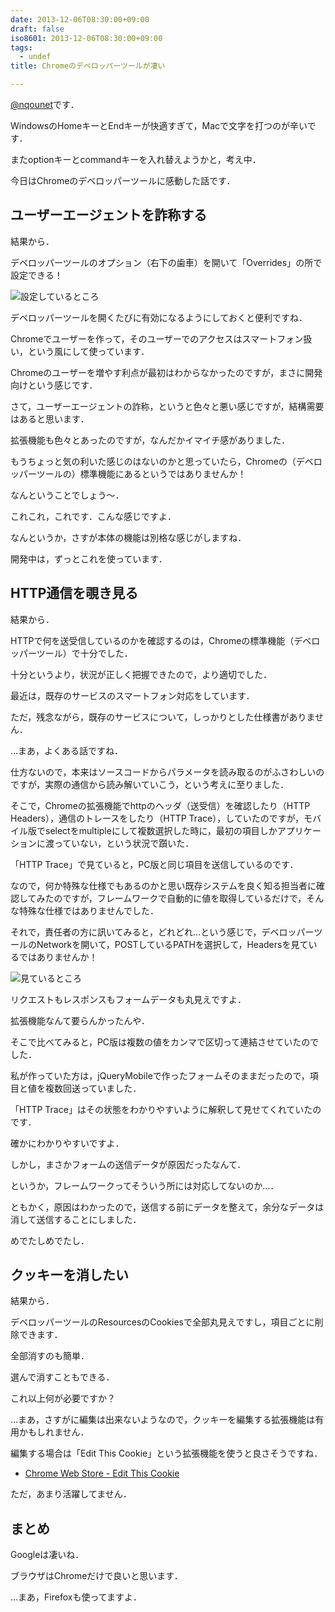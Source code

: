 ```yaml
---
date: 2013-12-06T08:30:00+09:00
draft: false
iso8601: 2013-12-06T08:30:00+09:00
tags:
  - undef
title: Chromeのデベロッパーツールが凄い

---
```


<a href="https://twitter.com/nqounet">@nqounet</a>です．

WindowsのHomeキーとEndキーが快適すぎて，Macで文字を打つのが辛いです．

またoptionキーとcommandキーを入れ替えようかと，考え中．

今日はChromeのデベロッパーツールに感動した話です．

<h2>ユーザーエージェントを詐称する</h2>
結果から．

デベロッパーツールのオプション（右下の歯車）を開いて「Overrides」の所で設定できる！

<img alt="設定しているところ" src="http://copy.com/jsw39ykWkhAbArG9" />

デベロッパーツールを開くたびに有効になるようにしておくと便利ですね．

Chromeでユーザーを作って，そのユーザーでのアクセスはスマートフォン扱い，という風にして使っています．

Chromeのユーザーを増やす利点が最初はわからなかったのですが，まさに開発向けという感じです．

さて，ユーザーエージェントの詐称，というと色々と悪い感じですが，結構需要はあると思います．

拡張機能も色々とあったのですが，なんだかイマイチ感がありました．

もうちょっと気の利いた感じのはないのかと思っていたら，Chromeの（デベロッパーツールの）標準機能にあるというではありませんか！

なんということでしょう～．

これこれ，これです．こんな感じですよ．

なんというか，さすが本体の機能は別格な感じがしますね．

開発中は，ずっとこれを使っています．
<h2>HTTP通信を覗き見る</h2>
結果から．

HTTPで何を送受信しているのかを確認するのは，Chromeの標準機能（デベロッパーツール）で十分でした．

十分というより，状況が正しく把握できたので，より適切でした．

最近は，既存のサービスのスマートフォン対応をしています．

ただ，残念ながら，既存のサービスについて，しっかりとした仕様書がありません．

…まあ，よくある話ですね．

仕方ないので，本来はソースコードからパラメータを読み取るのがふさわしいのですが，実際の通信から読み解いていこう，という考えに至りました．

そこで，Chromeの拡張機能でhttpのヘッダ（送受信）を確認したり（HTTP Headers），通信のトレースをしたり（HTTP Trace），していたのですが，モバイル版でselectをmultipleにして複数選択した時に，最初の項目しかアプリケーションに渡っていない，という状況で躓いた．

「HTTP Trace」で見ていると，PC版と同じ項目を送信しているのです．

なので，何か特殊な仕様でもあるのかと思い既存システムを良く知る担当者に確認してみたのですが，フレームワークで自動的に値を取得しているだけで，そんな特殊な仕様ではありませんでした．

それで，責任者の方に訊いてみると，どれどれ…という感じで，デベロッパーツールのNetworkを開いて，POSTしているPATHを選択して，Headersを見ているではありませんか！

<img alt="見ているところ" src="http://copy.com/moM4RB6JpO6SpmIq" />

リクエストもレスポンスもフォームデータも丸見えですよ．

拡張機能なんて要らんかったんや．

そこで比べてみると，PC版は複数の値をカンマで区切って連結させていたのでした．

私が作っていた方は，jQueryMobileで作ったフォームそのままだったので，項目と値を複数回送っていました．

「HTTP Trace」はその状態をわかりやすいように解釈して見せてくれていたのです．

確かにわかりやすいですよ．

しかし，まさかフォームの送信データが原因だったなんて．

というか，フレームワークってそういう所には対応してないのか…．

ともかく，原因はわかったので，送信する前にデータを整えて，余分なデータは消して送信することにしました．

めでたしめでたし．
<h2>クッキーを消したい</h2>
結果から．

デベロッパーツールのResourcesのCookiesで全部丸見えですし，項目ごとに削除できます．

全部消すのも簡単．

選んで消すこともできる．

これ以上何が必要ですか？

…まあ，さすがに編集は出来ないようなので，クッキーを編集する拡張機能は有用かもしれません．

編集する場合は「Edit This Cookie」という拡張機能を使うと良さそうですね．
<ul>
	<li><a href="https://chrome.google.com/webstore/detail/editthiscookie/fngmhnnpilhplaeedifhccceomclgfbg?utm_source=plus">Chrome Web Store - Edit This Cookie</a></li>
</ul>
ただ，あまり活躍してません．
<h2>まとめ</h2>
Googleは凄いね．

ブラウザはChromeだけで良いと思います．

…まあ，Firefoxも使ってますよ．    	